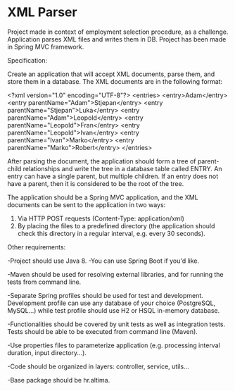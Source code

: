 # XML Parser
Project made in context of employment selection procedure, as a challenge. Application parses XML files and writes them in DB. Project has been made in Spring MVC framework. 

Specification: 

Create an application that will accept XML documents, parse them, and store them in a database.
The XML documents are in the following format: 

&lt;?xml version="1.0" encoding="UTF-8"?&gt;
&lt;entries&gt; &lt;entry>Adam&lt;/entry> 
  &lt;entry parentName="Adam"&gt;Stjepan&lt;/entry&gt; 
  &lt;entry parentName="Stjepan"&gt;Luka&lt;/entry&gt; 
  &lt;entry parentName="Adam"&gt;Leopold&lt;/entry&gt; 
  &lt;entry parentName="Leopold"&gt;Fran&lt;/entry&gt; 
  &lt;entry parentName="Leopold"&gt;Ivan&lt;/entry&gt;
  &lt;entry parentName="Ivan"&gt;Marko&lt;/entry&gt;
  &lt;entry parentName="Marko"&gt;Robert&lt;/entry&gt;
&lt;/entries&gt;

After parsing the document, the application should form a tree of parent-child relationships and write the tree in a database table called ENTRY. An entry can have a single parent, but multiple children. If an entry does not have a parent, then it is considered to be the root of the tree.

The application should be a Spring MVC application, and the XML documents can be sent to the application in two ways:
1. Via HTTP POST requests (Content-Type: application/xml)
2. By placing the files to a predefined directory (the application should check this directory in a regular interval, e.g. every 30 seconds).

Other requirements:

-Project should use Java 8.
-You can use Spring Boot if you'd like.

-Maven should be used for resolving external libraries, and for running the tests from command line.

-Separate Spring profiles should be used for test and development. Development profile can use any database of your choice (PostgreSQL, MySQL...) while test profile should use H2 or HSQL in-memory database.

-Functionalities should be covered by unit tests as well as integration tests. Tests should be able to be executed from command line (Maven).

-Use properties files to parameterize application (e.g. processing interval duration, input directory...).

-Code should be organized in layers: controller, service, utils...

-Base package should be hr.altima.
